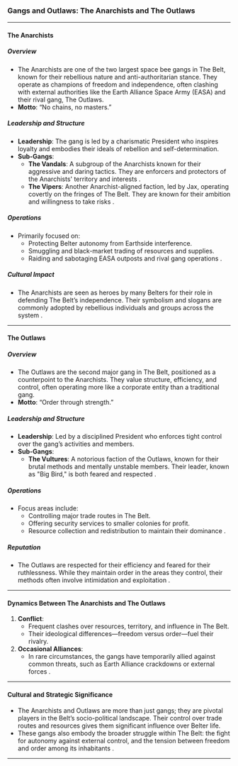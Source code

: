 ### Gangs and Outlaws: The Anarchists and The Outlaws

---

#### **The Anarchists**

##### **Overview**
- The Anarchists are one of the two largest space bee gangs in The Belt, known for their rebellious nature and anti-authoritarian stance. They operate as champions of freedom and independence, often clashing with external authorities like the Earth Alliance Space Army (EASA) and their rival gang, The Outlaws.
- **Motto**: “No chains, no masters.”

##### **Leadership and Structure**
- **Leadership**: The gang is led by a charismatic President who inspires loyalty and embodies their ideals of rebellion and self-determination.
- **Sub-Gangs**:
  - **The Vandals**: A subgroup of the Anarchists known for their aggressive and daring tactics. They are enforcers and protectors of the Anarchists' territory and interests  .
  - **The Vipers**: Another Anarchist-aligned faction, led by Jax, operating covertly on the fringes of The Belt. They are known for their ambition and willingness to take risks  .

##### **Operations**
- Primarily focused on:
  - Protecting Belter autonomy from Earthside interference.
  - Smuggling and black-market trading of resources and supplies.
  - Raiding and sabotaging EASA outposts and rival gang operations  .

##### **Cultural Impact**
- The Anarchists are seen as heroes by many Belters for their role in defending The Belt’s independence. Their symbolism and slogans are commonly adopted by rebellious individuals and groups across the system .

---

#### **The Outlaws**

##### **Overview**
- The Outlaws are the second major gang in The Belt, positioned as a counterpoint to the Anarchists. They value structure, efficiency, and control, often operating more like a corporate entity than a traditional gang.
- **Motto**: “Order through strength.”

##### **Leadership and Structure**
- **Leadership**: Led by a disciplined President who enforces tight control over the gang’s activities and members.
- **Sub-Gangs**:
  - **The Vultures**: A notorious faction of the Outlaws, known for their brutal methods and mentally unstable members. Their leader, known as "Big Bird," is both feared and respected  .

##### **Operations**
- Focus areas include:
  - Controlling major trade routes in The Belt.
  - Offering security services to smaller colonies for profit.
  - Resource collection and redistribution to maintain their dominance .

##### **Reputation**
- The Outlaws are respected for their efficiency and feared for their ruthlessness. While they maintain order in the areas they control, their methods often involve intimidation and exploitation  .

---

#### **Dynamics Between The Anarchists and The Outlaws**
1. **Conflict**:
   - Frequent clashes over resources, territory, and influence in The Belt.
   - Their ideological differences—freedom versus order—fuel their rivalry.
2. **Occasional Alliances**:
   - In rare circumstances, the gangs have temporarily allied against common threats, such as Earth Alliance crackdowns or external forces  .

---

#### **Cultural and Strategic Significance**
- The Anarchists and Outlaws are more than just gangs; they are pivotal players in the Belt’s socio-political landscape. Their control over trade routes and resources gives them significant influence over Belter life.
- These gangs also embody the broader struggle within The Belt: the fight for autonomy against external control, and the tension between freedom and order among its inhabitants  . 

--- 
